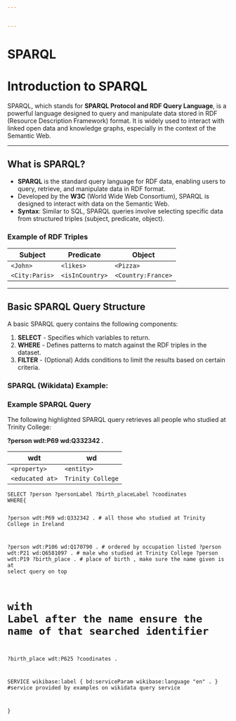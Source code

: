 ```yaml
---


---
```


<h1 id="sparql">SPARQL</h1>
<h1 id="introduction-to-sparql">Introduction to SPARQL</h1>
<p>SPARQL, which stands for <strong>SPARQL Protocol and RDF Query Language</strong>, is a powerful language designed to query and manipulate data stored in RDF (Resource Description Framework) format. It is widely used to interact with linked open data and knowledge graphs, especially in the context of the Semantic Web.</p>
<hr>
<h2 id="what-is-sparql">What is SPARQL?</h2>
<ul>
<li><strong>SPARQL</strong> is the standard query language for RDF data, enabling users to query, retrieve, and manipulate data in RDF format.</li>
<li>Developed by the <strong>W3C</strong> (World Wide Web Consortium), SPARQL is designed to interact with data on the Semantic Web.</li>
<li><strong>Syntax</strong>: Similar to SQL, SPARQL queries involve selecting specific data from structured triples (subject, predicate, object).</li>
</ul>
<h3 id="example-of-rdf-triples">Example of RDF Triples</h3>

<table>
<thead>
<tr>
<th>Subject</th>
<th>Predicate</th>
<th>Object</th>
</tr>
</thead>
<tbody>
<tr>
<td><code>&lt;John&gt;</code></td>
<td><code>&lt;likes&gt;</code></td>
<td><code>&lt;Pizza&gt;</code></td>
</tr>
<tr>
<td><code>&lt;City:Paris&gt;</code></td>
<td><code>&lt;isInCountry&gt;</code></td>
<td><code>&lt;Country:France&gt;</code></td>
</tr>
</tbody>
</table><hr>
<h2 id="basic-sparql-query-structure">Basic SPARQL Query Structure</h2>
<p>A basic SPARQL query contains the following components:</p>
<ol>
<li><strong>SELECT</strong> - Specifies which variables to return.</li>
<li><strong>WHERE</strong> - Defines patterns to match against the RDF triples in the dataset.</li>
<li><strong>FILTER</strong> - (Optional) Adds conditions to limit the results based on certain criteria.</li>
</ol>
<h3 id="sparql-wikidata--example">SPARQL (Wikidata)  Example:</h3>
<h3 id="example-sparql-query">Example SPARQL Query</h3>
<p>The following highlighted SPARQL query retrieves all people who studied at Trinity College:</p>
<p><strong>?person wdt:P69 wd:Q332342 .</strong></p>

<table>
<thead>
<tr>
<th>wdt</th>
<th>wd</th>
</tr>
</thead>
<tbody>
<tr>
<td><code>&lt;property&gt;</code></td>
<td><code>&lt;entity&gt;</code></td>
</tr>
<tr>
<td><code>&lt;educated at&gt;</code></td>
<td><code>Trinity College</code></td>
</tr>
</tbody>
</table><pre class=" language-sparql"><code class="prism  language-sparql">SELECT ?person ?personLabel ?birth_placeLabel ?coodinates
WHERE{

  ?person wdt:P69 wd:Q332342 . # all those who studied at Trinity College in Ireland
  
  ?person wdt:P106 wd:Q170790 . # ordered by occupation listed
  ?person wdt:P21 wd:Q6581097 . # male who studied at Trinity College
  ?person wdt:P19 ?birth_place . # place of birth , make sure the name given is at select query on top
  # with Label after the name ensure the name of that searched identifier
  ?birth_place wdt:P625 ?coodinates .
  
   SERVICE wikibase:label { 
       bd:serviceParam wikibase:language "en" . }
     #service provided by examples on wikidata query service

}
</code></pre>

